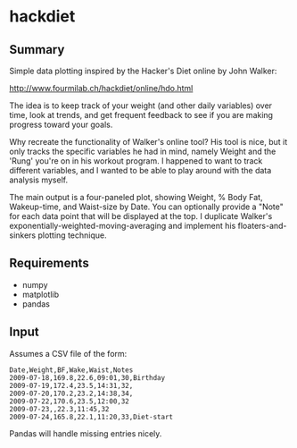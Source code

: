 hackdiet
========


Summary
-------

Simple data plotting inspired by the Hacker's Diet online by John Walker:

http://www.fourmilab.ch/hackdiet/online/hdo.html

The idea is to keep track of your weight (and other daily variables) over time,
look at trends, and get frequent feedback to see if you are making progress
toward your goals.

Why recreate the functionality of Walker's online tool?  His tool is nice, but
it only tracks the specific variables he had in mind, namely Weight and the
'Rung' you're on in his workout program.  I happened to want to track different
variables, and I wanted to be able to play around with the data analysis
myself.

The main output is a four-paneled plot, showing Weight, % Body Fat,
Wakeup-time, and Waist-size by Date.  You can optionally provide a "Note" for
each data point that will be displayed at the top.  I duplicate Walker's
exponentially-weighted-moving-averaging and implement his floaters-and-sinkers
plotting technique.


Requirements
------------

* numpy
* matplotlib
* pandas


Input
-----

Assumes a CSV file of the form:

```
Date,Weight,BF,Wake,Waist,Notes
2009-07-18,169.8,22.6,09:01,30,Birthday
2009-07-19,172.4,23.5,14:31,32,
2009-07-20,170.2,23.2,14:38,34,
2009-07-22,170.6,23.5,12:00,32
2009-07-23,,22.3,11:45,32
2009-07-24,165.8,22.1,11:20,33,Diet-start
```

Pandas will handle missing entries nicely.
